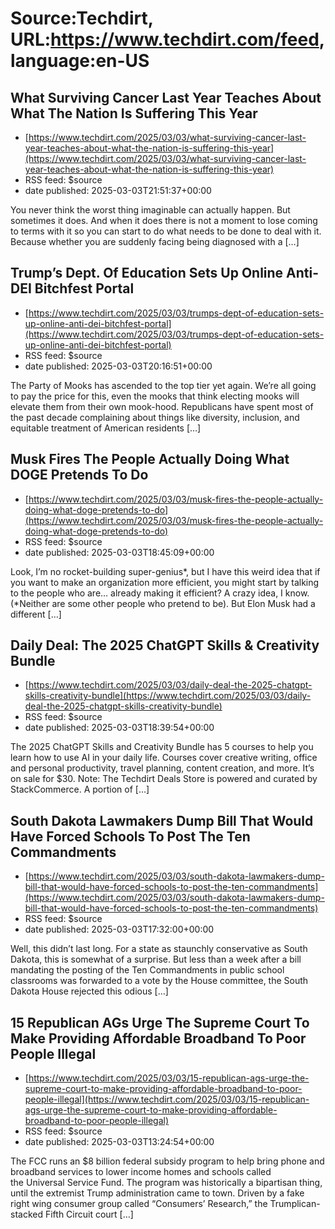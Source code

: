 # Source:Techdirt, URL:https://www.techdirt.com/feed, language:en-US

## What Surviving Cancer Last Year Teaches About What The Nation Is Suffering This Year
 - [https://www.techdirt.com/2025/03/03/what-surviving-cancer-last-year-teaches-about-what-the-nation-is-suffering-this-year](https://www.techdirt.com/2025/03/03/what-surviving-cancer-last-year-teaches-about-what-the-nation-is-suffering-this-year)
 - RSS feed: $source
 - date published: 2025-03-03T21:51:37+00:00

You never think the worst thing imaginable can actually happen. But sometimes it does. And when it does there is not a moment to lose coming to terms with it so you can start to do what needs to be done to deal with it. Because whether you are suddenly facing being diagnosed with a [&#8230;]

## Trump’s Dept. Of Education Sets Up Online Anti-DEI Bitchfest Portal
 - [https://www.techdirt.com/2025/03/03/trumps-dept-of-education-sets-up-online-anti-dei-bitchfest-portal](https://www.techdirt.com/2025/03/03/trumps-dept-of-education-sets-up-online-anti-dei-bitchfest-portal)
 - RSS feed: $source
 - date published: 2025-03-03T20:16:51+00:00

The Party of Mooks has ascended to the top tier yet again. We&#8217;re all going to pay the price for this, even the mooks that think electing mooks will elevate them from their own mook-hood. Republicans have spent most of the past decade complaining about things like diversity, inclusion, and equitable treatment of American residents [&#8230;]

## Musk Fires The People Actually Doing What DOGE Pretends To Do
 - [https://www.techdirt.com/2025/03/03/musk-fires-the-people-actually-doing-what-doge-pretends-to-do](https://www.techdirt.com/2025/03/03/musk-fires-the-people-actually-doing-what-doge-pretends-to-do)
 - RSS feed: $source
 - date published: 2025-03-03T18:45:09+00:00

Look, I&#8217;m no rocket-building super-genius*, but I have this weird idea that if you want to make an organization more efficient, you might start by talking to the people who are… already making it efficient? A crazy idea, I know. (*Neither are some other people who pretend to be). But Elon Musk had a different [&#8230;]

## Daily Deal: The 2025 ChatGPT Skills & Creativity Bundle
 - [https://www.techdirt.com/2025/03/03/daily-deal-the-2025-chatgpt-skills-creativity-bundle](https://www.techdirt.com/2025/03/03/daily-deal-the-2025-chatgpt-skills-creativity-bundle)
 - RSS feed: $source
 - date published: 2025-03-03T18:39:54+00:00

The 2025 ChatGPT Skills and Creativity Bundle has 5 courses to help you learn how to use AI in your daily life. Courses cover creative writing, office and personal productivity, travel planning, content creation, and more. It&#8217;s on sale for $30. Note: The Techdirt Deals Store is powered and curated by StackCommerce. A portion of [&#8230;]

## South Dakota Lawmakers Dump Bill That Would Have Forced Schools To Post The Ten Commandments
 - [https://www.techdirt.com/2025/03/03/south-dakota-lawmakers-dump-bill-that-would-have-forced-schools-to-post-the-ten-commandments](https://www.techdirt.com/2025/03/03/south-dakota-lawmakers-dump-bill-that-would-have-forced-schools-to-post-the-ten-commandments)
 - RSS feed: $source
 - date published: 2025-03-03T17:32:00+00:00

Well, this didn&#8217;t last long. For a state as staunchly conservative as South Dakota, this is somewhat of a surprise. But less than a week after a bill mandating the posting of the Ten Commandments in public school classrooms was forwarded to a vote by the House committee, the South Dakota House rejected this odious [&#8230;]

## 15 Republican AGs Urge The Supreme Court To Make Providing Affordable Broadband To Poor People Illegal
 - [https://www.techdirt.com/2025/03/03/15-republican-ags-urge-the-supreme-court-to-make-providing-affordable-broadband-to-poor-people-illegal](https://www.techdirt.com/2025/03/03/15-republican-ags-urge-the-supreme-court-to-make-providing-affordable-broadband-to-poor-people-illegal)
 - RSS feed: $source
 - date published: 2025-03-03T13:24:54+00:00

The FCC runs an $8 billion federal subsidy program to help bring phone and broadband services to lower income homes and schools called the&#160;Universal Service Fund. The program was historically a bipartisan thing, until the extremist Trump administration came to town. Driven by a fake right wing consumer group called &#8220;Consumers&#8217; Research,&#8221; the&#160;Trumplican-stacked&#160;Fifth Circuit court [&#8230;]

